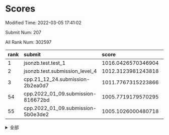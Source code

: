 # Scores

Modified Time: 2022-03-05 17:41:02

Submit Num: 207

All Rank Num: 302597

| rank |               submit               |       score        |       sigma        | pk_num |
| :--- | :--------------------------------- | :----------------- | :----------------- | :----- |
| 1    | jsonzb.test.test_1                 | 1016.0426570346904 | 0.8672326686591544 | 5843   |
| 2    | jsonzb.test.submission_level_4     | 1012.3123981243818 | 0.7821525732596005 | 5847   |
| 3    | cpp.21_12_24.submission-2b2ea0d7   | 1011.7767315223866 | 0.7759577612978369 | 5846   |
| 54   | cpp.2022_01_09.submission-816672bd | 1005.7719179570295 | 0.7123781406373242 | 5842   |
| 55   | cpp.2022_01_09.submission-5b0e3de2 | 1005.1026000480718 | 0.7361410003047877 | 5848   |


<details>
<summary>全部</summary>

| rank |                 submit                 |       score        |       sigma        | pk_num |
| :--- | :------------------------------------- | :----------------- | :----------------- | :----- |
| 1    | jsonzb.test.test_1                     | 1016.0426570346904 | 0.8672326686591544 | 5843   |
| 2    | jsonzb.test.submission_level_4         | 1012.3123981243818 | 0.7821525732596005 | 5847   |
| 3    | cpp.21_12_24.submission-2b2ea0d7       | 1011.7767315223866 | 0.7759577612978369 | 5846   |
| 4    | gobigger.level_3.submission_level_3_19 | 1011.3162405556293 | 0.7918319361730185 | 5851   |
| 5    | gobigger.level_3.submission_level_3_29 | 1011.2263567215198 | 0.7706962766101142 | 5851   |
| 6    | gobigger.level_3.submission_level_3_37 | 1011.2204133726477 | 0.7619630317881746 | 5848   |
| 7    | gobigger.level_3.submission_level_3_26 | 1011.0942266531358 | 0.7813040311402291 | 5847   |
| 8    | gobigger.level_3.submission_level_3_9  | 1010.9175044762411 | 0.7617366394259976 | 5842   |
| 9    | gobigger.level_3.submission_level_3_35 | 1010.838295374938  | 0.7636368901559429 | 5850   |
| 10   | gobigger.level_3.submission_level_3_1  | 1010.7849166374504 | 0.7713835200831879 | 5845   |
| 11   | gobigger.level_3.submission_level_3_2  | 1010.7061955349877 | 0.763361502233162  | 5848   |
| 12   | gobigger.level_3.submission_level_3_24 | 1010.6171068425166 | 0.7593698502857823 | 5848   |
| 13   | gobigger.level_3.submission_level_3_33 | 1010.5856025702956 | 0.7554746407207826 | 5848   |
| 14   | gobigger.level_3.submission_level_3_46 | 1010.4774757094314 | 0.7635553376638315 | 5847   |
| 15   | gobigger.level_3.submission_level_3_42 | 1010.4654462347494 | 0.7828290972496822 | 5848   |
| 16   | gobigger.level_3.submission_level_3_34 | 1010.437197596469  | 0.7774009734978768 | 5849   |
| 17   | gobigger.level_3.submission_level_3_16 | 1010.4349850283025 | 0.7558979997009995 | 5848   |
| 18   | gobigger.level_3.submission_level_3_45 | 1010.4336901013348 | 0.7551241015361722 | 5848   |
| 19   | gobigger.level_3.submission_level_3_47 | 1010.4276928188077 | 0.7704527716548676 | 5854   |
| 20   | gobigger.level_3.submission_level_3_0  | 1010.4127768843426 | 0.7476472149164435 | 5842   |
| 21   | gobigger.level_3.submission_level_3_23 | 1010.4087798569201 | 0.7589152388206452 | 5847   |
| 22   | gobigger.level_3.submission_level_3_38 | 1010.3383329197931 | 0.7803823784115664 | 5851   |
| 23   | gobigger.level_3.submission_level_3_20 | 1010.1827618454147 | 0.7746877150954969 | 5841   |
| 24   | gobigger.level_3.submission_level_3_12 | 1010.1487289548904 | 0.7661737975020115 | 5840   |
| 25   | gobigger.level_3.submission_level_3_36 | 1010.0680019773171 | 0.7574574904191902 | 5846   |
| 26   | gobigger.level_3.submission_level_3_49 | 1010.0485620250365 | 0.7576675560049467 | 5846   |
| 27   | gobigger.level_3.submission_level_3_22 | 1010.0114812331436 | 0.7714381610187376 | 5844   |
| 28   | gobigger.level_3.submission_level_3_3  | 1009.9724207888621 | 0.7571382137912103 | 5843   |
| 29   | gobigger.level_3.submission_level_3_30 | 1009.9599124239787 | 0.7609024295788711 | 5848   |
| 30   | gobigger.level_3.submission_level_3_40 | 1009.9568646695996 | 0.7476631672191544 | 5844   |
| 31   | gobigger.level_3.submission_level_3_41 | 1009.8660012327699 | 0.7490065760218975 | 5848   |
| 32   | gobigger.level_3.submission_level_3_44 | 1009.8519862322876 | 0.7839435800729758 | 5844   |
| 33   | gobigger.level_3.submission_level_3_13 | 1009.7928087977193 | 0.774172789649824  | 5843   |
| 34   | gobigger.level_3.submission_level_3_8  | 1009.7837876198048 | 0.7528974420320161 | 5849   |
| 35   | gobigger.level_3.submission_level_3_27 | 1009.7366542662854 | 0.766890189070769  | 5851   |
| 36   | gobigger.level_3.submission_level_3_10 | 1009.709553910612  | 0.7438229977611448 | 5846   |
| 37   | gobigger.level_3.submission_level_3_32 | 1009.6649630669228 | 0.757923207203379  | 5846   |
| 38   | gobigger.level_3.submission_level_3_14 | 1009.655172875795  | 0.7662050218492533 | 5849   |
| 39   | gobigger.level_3.submission_level_3_21 | 1009.6288892960391 | 0.7675071051602689 | 5853   |
| 40   | gobigger.level_3.submission_level_3_6  | 1009.6176500433384 | 0.7472108171634375 | 5843   |
| 41   | gobigger.level_3.submission_level_3_28 | 1009.6054091860489 | 0.7500632474532465 | 5851   |
| 42   | gobigger.level_3.submission_level_3_25 | 1009.540942512821  | 0.7555929104001913 | 5848   |
| 43   | gobigger.level_3.submission_level_3_5  | 1009.4886897068843 | 0.7610934908721351 | 5850   |
| 44   | gobigger.level_3.submission_level_3_39 | 1009.4620872802966 | 0.726681168297072  | 5845   |
| 45   | gobigger.level_3.submission_level_3_43 | 1009.4280686228822 | 0.7660383230151435 | 5840   |
| 46   | gobigger.level_3.submission_level_3_7  | 1009.2388143703895 | 0.7550803646014317 | 5842   |
| 47   | gobigger.level_3.submission_level_3_31 | 1009.1250918740074 | 0.7430943290311202 | 5843   |
| 48   | gobigger.level_3.submission_level_3_17 | 1009.0314230735427 | 0.7612556909718979 | 5849   |
| 49   | gobigger.level_3.submission_level_3_48 | 1008.8879420634695 | 0.7539342509928445 | 5844   |
| 50   | gobigger.level_3.submission_level_3_15 | 1008.8743214446233 | 0.7499841727476039 | 5843   |
| 51   | gobigger.level_3.submission_level_3_4  | 1008.7595685283832 | 0.7390923978695461 | 5850   |
| 52   | gobigger.level_3.submission_level_3_11 | 1008.7125931520045 | 0.7277989258631673 | 5849   |
| 53   | gobigger.level_3.submission_level_3_18 | 1008.5158634265659 | 0.7520754004674587 | 5844   |
| 54   | cpp.2022_01_09.submission-816672bd     | 1005.7719179570295 | 0.7123781406373242 | 5842   |
| 55   | cpp.2022_01_09.submission-5b0e3de2     | 1005.1026000480718 | 0.7361410003047877 | 5848   |
| 56   | gobigger.level_1.submission_level_1_16 | 1005.0508789411631 | 0.7266135963580399 | 5842   |
| 57   | gobigger.level_1.submission_level_1_28 | 1004.9517258493777 | 0.726626744282203  | 5845   |
| 58   | gobigger.level_1.submission_level_1_35 | 1004.7863785440887 | 0.7216108862953479 | 5845   |
| 59   | gobigger.level_1.submission_level_1_3  | 1004.7050846665124 | 0.7227209256449131 | 5847   |
| 60   | gobigger.level_1.submission_level_1_24 | 1004.6142677664368 | 0.7228842460312788 | 5844   |
| 61   | gobigger.level_1.submission_level_1_26 | 1004.4070403648049 | 0.7159945508009443 | 5851   |
| 62   | gobigger.level_1.submission_level_1_31 | 1004.2978106465802 | 0.7088438289619462 | 5846   |
| 63   | gobigger.level_1.submission_level_1_5  | 1004.1576676940632 | 0.720302388498804  | 5846   |
| 64   | gobigger.level_1.submission_level_1_22 | 1003.9284396072568 | 0.7179259382428546 | 5847   |
| 65   | gobigger.level_1.submission_level_1_6  | 1003.8911120543993 | 0.7228041765594811 | 5850   |
| 66   | gobigger.level_1.submission_level_1_9  | 1003.8394640377587 | 0.7107552919328034 | 5855   |
| 67   | gobigger.level_1.submission_level_1_41 | 1003.8250160958194 | 0.7136179960101982 | 5850   |
| 68   | gobigger.level_1.submission_level_1_36 | 1003.7939861225138 | 0.7137369885128879 | 5848   |
| 69   | gobigger.level_1.submission_level_1_4  | 1003.7848265777194 | 0.7133457637263695 | 5851   |
| 70   | gobigger.level_1.submission_level_1_1  | 1003.7390298989023 | 0.72716681018893   | 5849   |
| 71   | gobigger.level_1.submission_level_1_49 | 1003.7308105917133 | 0.7073646102264354 | 5842   |
| 72   | gobigger.level_1.submission_level_1_32 | 1003.7154245960777 | 0.7226646235696115 | 5854   |
| 73   | gobigger.level_1.submission_level_1_8  | 1003.6406069989135 | 0.7106237131005048 | 5849   |
| 74   | gobigger.level_1.submission_level_1_19 | 1003.555523818559  | 0.7167187701769766 | 5853   |
| 75   | gobigger.level_1.submission_level_1_40 | 1003.5282473265792 | 0.7182166528266107 | 5845   |
| 76   | gobigger.level_1.submission_level_1_2  | 1003.5129803637025 | 0.7329884254001228 | 5851   |
| 77   | gobigger.level_1.submission_level_1_20 | 1003.4848556891508 | 0.7080363743971263 | 5849   |
| 78   | gobigger.level_1.submission_level_1_0  | 1003.4789136347475 | 0.7150808107355366 | 5843   |
| 79   | gobigger.level_1.submission_level_1_39 | 1003.4271869459951 | 0.715147628236647  | 5845   |
| 80   | gobigger.level_1.submission_level_1_14 | 1003.4185499907833 | 0.7172313576073078 | 5844   |
| 81   | gobigger.level_1.submission_level_1_7  | 1003.4129548470687 | 0.7199176430227442 | 5849   |
| 82   | gobigger.level_1.submission_level_1_37 | 1003.3664245716107 | 0.7073323193946498 | 5847   |
| 83   | gobigger.level_1.submission_level_1_45 | 1003.3184461366134 | 0.7224532477203743 | 5848   |
| 84   | gobigger.level_1.submission_level_1_34 | 1003.2196478947561 | 0.7213684335767213 | 5846   |
| 85   | gobigger.level_1.submission_level_1_18 | 1003.18433716404   | 0.724167519891835  | 5846   |
| 86   | gobigger.level_1.submission_level_1_25 | 1003.0926886368408 | 0.7112984004134981 | 5849   |
| 87   | gobigger.level_1.submission_level_1_21 | 1003.056393329099  | 0.7112909031970579 | 5848   |
| 88   | gobigger.level_1.submission_level_1_13 | 1003.0559990706669 | 0.7092169188302934 | 5847   |
| 89   | gobigger.level_1.submission_level_1_44 | 1002.9047988100099 | 0.7126222987617125 | 5842   |
| 90   | gobigger.level_1.submission_level_1_38 | 1002.849831245468  | 0.7133185645465574 | 5846   |
| 91   | gobigger.level_1.submission_level_1_23 | 1002.8077394902929 | 0.711140259446572  | 5853   |
| 92   | gobigger.level_1.submission_level_1_17 | 1002.755275339007  | 0.7181901936852487 | 5849   |
| 93   | gobigger.level_1.submission_level_1_11 | 1002.6620739109414 | 0.714903159273147  | 5848   |
| 94   | gobigger.level_1.submission_level_1_33 | 1002.5742476989916 | 0.7136363556263031 | 5848   |
| 95   | gobigger.level_1.submission_level_1_47 | 1002.5409834355064 | 0.7162586620287309 | 5845   |
| 96   | gobigger.level_1.submission_level_1_12 | 1002.4675949722516 | 0.7064888836066806 | 5851   |
| 97   | gobigger.level_1.submission_level_1_10 | 1002.4640765913773 | 0.7236814885403571 | 5850   |
| 98   | gobigger.level_1.submission_level_1_42 | 1002.4628860915144 | 0.7038819357935182 | 5851   |
| 99   | gobigger.level_1.submission_level_1_46 | 1002.3715513246004 | 0.7118708090023109 | 5845   |
| 100  | gobigger.level_1.submission_level_1_43 | 1002.3519626285143 | 0.7192729706758734 | 5851   |
| 101  | gobigger.level_1.submission_level_1_27 | 1002.3193301647898 | 0.7162343939391166 | 5846   |
| 102  | gobigger.level_1.submission_level_1_15 | 1002.0985906252589 | 0.7167850614274214 | 5851   |
| 103  | gobigger.level_1.submission_level_1_48 | 1001.8315142069684 | 0.7128780132542445 | 5847   |
| 104  | gobigger.level_1.submission_level_1_29 | 1001.5254732866215 | 0.7387202509920814 | 5849   |
| 105  | gobigger.level_1.submission_level_1_30 | 1000.8563436444916 | 0.712474435010965  | 5845   |
| 106  | gobigger.random.submission_random_28   | 997.3475516602957  | 0.7121956394731017 | 5843   |
| 107  | gobigger.random.submission_random_1    | 997.1612777535663  | 0.7080117092237395 | 5850   |
| 108  | gobigger.random.submission_random_36   | 997.0214059058274  | 0.7033453665655054 | 5852   |
| 109  | gobigger.random.submission_random_32   | 996.9287945637456  | 0.7095108412443494 | 5843   |
| 110  | gobigger.random.submission_random_14   | 996.8677706755152  | 0.7222963946099578 | 5849   |
| 111  | gobigger.random.submission_random_23   | 996.7487355313735  | 0.7056423023853509 | 5847   |
| 112  | gobigger.random.submission_random_22   | 996.7472205035566  | 0.7088969304778483 | 5845   |
| 113  | gobigger.random.submission_random_40   | 996.6959106753116  | 0.7089263956975921 | 5851   |
| 114  | gobigger.random.submission_random_24   | 996.6067992628929  | 0.7102166573236555 | 5850   |
| 115  | gobigger.random.submission_random_13   | 996.5551589409303  | 0.7068530569950499 | 5850   |
| 116  | gobigger.random.submission_random_3    | 996.4176341359579  | 0.7124924561967063 | 5845   |
| 117  | gobigger.random.submission_random_6    | 996.2585367681148  | 0.7214588003704607 | 5849   |
| 118  | gobigger.random.submission_random_15   | 996.2294586438156  | 0.7059513696914524 | 5846   |
| 119  | gobigger.random.submission_random_43   | 996.1803883334578  | 0.7253646216756527 | 5846   |
| 120  | gobigger.random.submission_random_29   | 996.1737706528768  | 0.7022472525875886 | 5849   |
| 121  | gobigger.random.submission_random_2    | 996.1084668387057  | 0.7147357418797752 | 5844   |
| 122  | gobigger.random.submission_random_12   | 996.053962944091   | 0.7129688497848109 | 5847   |
| 123  | gobigger.random.submission_random_38   | 996.0501660426908  | 0.726246534900106  | 5847   |
| 124  | gobigger.random.submission_random_8    | 996.0298816994023  | 0.7137480721588132 | 5846   |
| 125  | gobigger.random.submission_random_31   | 995.9825400969287  | 0.7107653029434959 | 5846   |
| 126  | gobigger.random.submission_random_18   | 995.9294801030499  | 0.7018135558121595 | 5847   |
| 127  | gobigger.random.submission_random_35   | 995.8631660606512  | 0.7289100012810679 | 5844   |
| 128  | gobigger.random.submission_random_37   | 995.8612713768383  | 0.7139125773352835 | 5850   |
| 129  | gobigger.random.submission_random_10   | 995.8531250219069  | 0.6963226874134236 | 5850   |
| 130  | gobigger.random.submission_random_49   | 995.8438132713501  | 0.714921831099208  | 5852   |
| 131  | gobigger.random.submission_random_27   | 995.8418968965829  | 0.7142370698062849 | 5850   |
| 132  | gobigger.random.submission_random_30   | 995.799930248959   | 0.7010381773402111 | 5847   |
| 133  | gobigger.random.submission_random_25   | 995.7953356952037  | 0.7336119672282743 | 5846   |
| 134  | gobigger.random.submission_random_41   | 995.7000644547992  | 0.7161154671455697 | 5849   |
| 135  | gobigger.random.submission_random_48   | 995.6958315037778  | 0.7253356831943947 | 5851   |
| 136  | gobigger.random.submission_random_34   | 995.6927639653272  | 0.7153470615984217 | 5852   |
| 137  | gobigger.random.submission_random_47   | 995.6659402879403  | 0.7103805962287214 | 5848   |
| 138  | gobigger.random.submission_random_4    | 995.661440665662   | 0.7263846759666531 | 5849   |
| 139  | gobigger.random.submission_random_42   | 995.6587087614366  | 0.7041115121636689 | 5852   |
| 140  | gobigger.random.submission_random_11   | 995.6547342522396  | 0.7177107321231834 | 5847   |
| 141  | gobigger.random.submission_random_7    | 995.5918200158587  | 0.7136254972472188 | 5850   |
| 142  | gobigger.random.submission_random_20   | 995.5258489140447  | 0.7047239394101322 | 5847   |
| 143  | gobigger.random.submission_random_0    | 995.5097501615146  | 0.7201315994727527 | 5847   |
| 144  | gobigger.random.submission_random_45   | 995.5079113618312  | 0.712723435172133  | 5847   |
| 145  | gobigger.random.submission_random_39   | 995.4794942286078  | 0.716624813434469  | 5854   |
| 146  | gobigger.random.submission_random_5    | 995.4586650531979  | 0.6998557066568387 | 5848   |
| 147  | gobigger.random.submission_random_9    | 995.1543029924793  | 0.7192507391513688 | 5845   |
| 148  | gobigger.random.submission_random_44   | 995.1428289188443  | 0.723320543063409  | 5848   |
| 149  | gobigger.random.submission_random_17   | 995.1171657691398  | 0.7168728341452886 | 5848   |
| 150  | gobigger.random.submission_random_46   | 995.0629489945902  | 0.7115625332601915 | 5844   |
| 151  | gobigger.random.submission_random_16   | 995.0315594364305  | 0.7177471562829567 | 5846   |
| 152  | gobigger.random.submission_random_19   | 994.9497885222245  | 0.7096380668454243 | 5849   |
| 153  | gobigger.random.submission_random_21   | 994.7411286849002  | 0.7171462628696221 | 5849   |
| 154  | gobigger.random.submission_random_33   | 994.6632071585221  | 0.706687297913037  | 5844   |
| 155  | gobigger.random.submission_random_26   | 994.5485845073566  | 0.7068902336323765 | 5843   |
| 156  | gobigger.level_2.submission_level_2_38 | 993.4588029221168  | 0.7476937060964358 | 5847   |
| 157  | gobigger.level_2.submission_level_2_25 | 993.4035289576333  | 0.7192880083282842 | 5845   |
| 158  | gobigger.level_2.submission_level_2_8  | 993.1260120603057  | 0.7376102835449736 | 5850   |
| 159  | gobigger.level_2.submission_level_2_40 | 993.1019890135744  | 0.7379451842216922 | 5842   |
| 160  | gobigger.level_2.submission_level_2_19 | 993.0597497198656  | 0.7240960464550417 | 5845   |
| 161  | gobigger.level_2.submission_level_2_17 | 992.944745442541   | 0.7453266178001893 | 5848   |
| 162  | gobigger.level_2.submission_level_2_42 | 992.9257432955229  | 0.7403493028016974 | 5847   |
| 163  | gobigger.level_2.submission_level_2_33 | 992.8943150768529  | 0.7357112233180653 | 5843   |
| 164  | gobigger.level_2.submission_level_2_49 | 992.8644898725912  | 0.7358005375799397 | 5845   |
| 165  | gobigger.level_2.submission_level_2_36 | 992.8190242124931  | 0.7459463096335094 | 5850   |
| 166  | gobigger.level_2.submission_level_2_48 | 992.7105569266005  | 0.7340954855592007 | 5848   |
| 167  | gobigger.level_2.submission_level_2_46 | 992.6561956072518  | 0.7369660058280811 | 5842   |
| 168  | gobigger.level_2.submission_level_2_9  | 992.6043137052901  | 0.7343794029698976 | 5852   |
| 169  | gobigger.level_2.submission_level_2_34 | 992.5930553805333  | 0.7543332792183911 | 5844   |
| 170  | gobigger.level_2.submission_level_2_47 | 992.5687784409025  | 0.7418454176550419 | 5847   |
| 171  | gobigger.level_2.submission_level_2_15 | 992.5496816606314  | 0.7443132504062093 | 5846   |
| 172  | gobigger.level_2.submission_level_2_28 | 992.5473148555938  | 0.7309639312132649 | 5843   |
| 173  | gobigger.level_2.submission_level_2_10 | 992.4699427916781  | 0.7523462734996983 | 5848   |
| 174  | gobigger.level_2.submission_level_2_43 | 992.4676334590106  | 0.7432835405686432 | 5849   |
| 175  | gobigger.level_2.submission_level_2_21 | 992.4648721792613  | 0.7499039130278888 | 5848   |
| 176  | gobigger.level_2.submission_level_2_26 | 992.4434345416817  | 0.753361227150744  | 5846   |
| 177  | gobigger.level_2.submission_level_2_7  | 992.436809770563   | 0.7478001559382085 | 5849   |
| 178  | gobigger.level_2.submission_level_2_23 | 992.2455809079335  | 0.7417072591927494 | 5850   |
| 179  | gobigger.level_2.submission_level_2_29 | 992.1572471524884  | 0.7549724302662246 | 5851   |
| 180  | gobigger.level_2.submission_level_2_37 | 992.1388786477721  | 0.7417905772833021 | 5852   |
| 181  | gobigger.level_2.submission_level_2_39 | 992.1247012114784  | 0.7515698784670667 | 5849   |
| 182  | gobigger.level_2.submission_level_2_45 | 992.0783900581787  | 0.7453105655054748 | 5845   |
| 183  | gobigger.level_2.submission_level_2_2  | 992.0418770051781  | 0.7474820853985029 | 5844   |
| 184  | gobigger.level_2.submission_level_2_24 | 992.0261268386381  | 0.7502393179105615 | 5847   |
| 185  | gobigger.level_2.submission_level_2_1  | 991.9672311004803  | 0.7381252315088244 | 5854   |
| 186  | gobigger.level_2.submission_level_2_44 | 991.9482842345056  | 0.7403830247900125 | 5846   |
| 187  | gobigger.level_2.submission_level_2_16 | 991.8521998932503  | 0.7488003881095595 | 5846   |
| 188  | gobigger.level_2.submission_level_2_22 | 991.8518848542212  | 0.7375542187125632 | 5854   |
| 189  | gobigger.level_2.submission_level_2_6  | 991.7891002674955  | 0.7484121448912555 | 5848   |
| 190  | gobigger.level_2.submission_level_2_0  | 991.7483121073068  | 0.7397698320037084 | 5852   |
| 191  | gobigger.level_2.submission_level_2_20 | 991.736861980224   | 0.7451464831428734 | 5845   |
| 192  | gobigger.level_2.submission_level_2_27 | 991.6702549970828  | 0.7572280297252739 | 5850   |
| 193  | gobigger.level_2.submission_level_2_41 | 991.6689180057155  | 0.7468319877011129 | 5840   |
| 194  | gobigger.level_2.submission_level_2_31 | 991.6083379143067  | 0.7540666728493286 | 5851   |
| 195  | gobigger.level_2.submission_level_2_4  | 991.5813782943352  | 0.748146812102018  | 5846   |
| 196  | gobigger.level_2.submission_level_2_13 | 991.5300254467332  | 0.7369276781692055 | 5844   |
| 197  | gobigger.level_2.submission_level_2_35 | 991.4335283590503  | 0.7494924236833145 | 5849   |
| 198  | gobigger.level_2.submission_level_2_30 | 991.3992919442892  | 0.7458911322697649 | 5845   |
| 199  | gobigger.level_2.submission_level_2_5  | 991.3785562888354  | 0.7581931963004283 | 5845   |
| 200  | gobigger.level_2.submission_level_2_12 | 991.3689093566984  | 0.7458084311891718 | 5850   |
| 201  | gobigger.level_2.submission_level_2_14 | 991.314097536314   | 0.7413923615815109 | 5844   |
| 202  | gobigger.level_2.submission_level_2_11 | 991.2272194748124  | 0.7786845647241664 | 5844   |
| 203  | gobigger.level_2.submission_level_2_18 | 990.8847678777847  | 0.7463906112884877 | 5851   |
| 204  | gobigger.level_2.submission_level_2_32 | 990.4458007624492  | 0.7568183180457334 | 5849   |
| 205  | gobigger.level_2.submission_level_2_3  | 988.7565637311282  | 0.792287528111043  | 5848   |
| 206  | gobigger.none.submission_none_1        | 977.6388793629102  | 1.3681299319628915 | 5848   |
| 207  | gobigger.none.submission_none_0        | 977.1906756081225  | 1.2417798722774618 | 5844   |

</details>